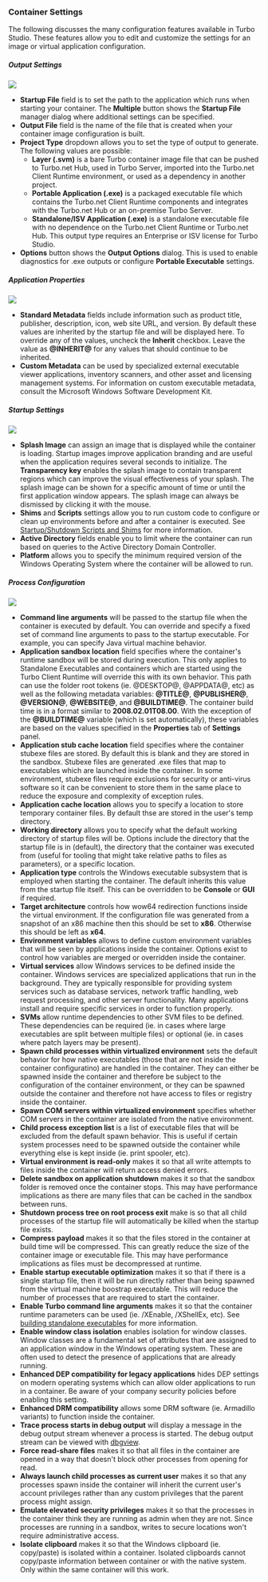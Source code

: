 ### Container Settings

The following discusses the many configuration features available in Turbo Studio. These features allow you to edit and customize the settings for an image or virtual application configuration.

##### Output Settings

![](/docs/building/working_with_turbo_studio/settings1.png)

- **Startup File** field is to set the path to the application which runs when starting your container. The **Multiple** button shows the **Startup File** manager dialog where additional settings can be specified.
- **Output File** field is the name of the file that is created when your container image configuration is built.
- **Project Type** dropdown allows you to set the type of output to generate. The following values are possible:
    - **Layer (.svm)** is a bare Turbo container image file that can be pushed to Turbo.net Hub, used in Turbo Server, imported into the Turbo.net Client Runtime environment, or used as a dependency in another project.
    - **Portable Application (.exe)** is a packaged executable file which contains the Turbo.net Client Runtime components and integrates with the Turbo.net Hub or an on-premise Turbo Server.
    - **Standalone/ISV Application (.exe)** is a standalone executable file with no dependence on the Turbo.net Client Runtime or Turbo.net Hub. This output type requires an Enterprise or ISV license for Turbo Studio.
- **Options** button shows the **Output Options** dialog. This is used to enable diagnostics for .exe outputs or configure **Portable Executable** settings.

##### Application Properties

![](/docs/building/working_with_turbo_studio/settings2.png)

- **Standard Metadata** fields include information such as product title, publisher, description, icon, web site URL, and version. By default these values are inherited by the startup file and will be displayed here. To override any of the values, uncheck the **Inherit** checkbox. Leave the value as **@INHERIT@** for any values that should continue to be inherited.
- **Custom Metadata** can be used by specialized external executable viewer applications, inventory scanners, and other asset and licensing management systems. For information on custom executable metadata, consult the Microsoft Windows Software Development Kit.

##### Startup Settings

![](/docs/building/working_with_turbo_studio/settings3.png)

- **Splash Image** can assign an image that is displayed while the container is loading. Startup images improve application branding and are useful when the application requires several seconds to initialize. The **Transparency key** enables the splash image to contain transparent regions which can improve the visual effectiveness of your splash. The splash image can be shown for a specific amount of time or until the first application window appears. The splash image can always be dismissed by clicking it with the mouse.
- **Shims** and **Scripts** settings allow you to run custom code to configure or clean up environments before and after a container is executed. See [Startup/Shutdown Scripts and Shims](/docs/building/working-with-turbo-studio#startupshutdown-scripts-and-shims) for more information.
- **Active Directory** fields enable you to limit where the container can run based on queries to the Active Directory Domain Controller.
- **Platform** allows you to specify the minimum required version of the Windows Operating System where the container will be allowed to run.

##### Process Configuration

![](/docs/building/working_with_turbo_studio/settings4.png)

- **Command line arguments** will be passed to the startup file when the container is executed by default. You can override and specify a fixed set of command line arguments to pass to the startup executable. For example, you can specify Java virtual machine behavior.
- **Application sandbox location** field specifies where the container's runtime sandbox will be stored during execution. This only applies to Standalone Executables and containers which are started using the Turbo Client Runtime will override this with its own behavior. This path can use the folder root tokens (ie. @DESKTOP@, @APPDATA@, etc) as well as the following metadata variables: **@TITLE@**, **@PUBLISHER@**, **@VERSION@**, **@WEBSITE@**, and **@BUILDTIME@**. The container build time is in a format similar to **2008.02.01T08.00**. With the exception of the **@BUILDTIME@** variable (which is set automatically), these variables are based on the values specified in the **Properties** tab of **Settings** panel.
- **Application stub cache location** field specifies where the container stubexe files are stored. By default this is blank and they are stored in the sandbox. Stubexe files are generated .exe files that map to executables which are launched inside the container. In some environment, stubexe files require exclusions for security or anti-virus software so it can be convenient to store them in the same place to reduce the exposure and complexity of exception rules.
- **Application cache location** allows you to specify a location to store temporary container files. By default thse are stored in the user's temp directory.
- **Working directory** allows you to specify what the default working directory of startup files will be. Options include the directory that the startup file is in (default), the directory that the container was executed from (useful for tooling that might take relative paths to files as parameters), or a specific location.
- **Application type** controls the Windows executable subsystem that is employed when starting the container. The default inherits this value from the startup file itself. This can be overridden to be **Console** or **GUI** if required.
- **Target architecture** controls how wow64 redirection functions inside the virtual environment. If the configuration file was generated from a snapshot of an x86 machine then this should be set to **x86**. Otherwise this should be left as **x64**.
- **Environment variables** allows to define custom environment variables that will be seen by applications inside the container. Options exist to control how variables are merged or overridden inside the container.
- **Virtual services** allow Windows services to be defined inside the container. Windows services are specialized applications that run in the background. They are typically responsible for providing system services such as database services, network traffic handling, web request processing, and other server functionality. Many applications install and require specific services in order to function properly.
- **SVMs** allow runtime dependencies to other SVM files to be defined. These dependencies can be required (ie. in cases where large executables are split between multiple files) or optional (ie. in cases where patch layers may be present).
- **Spawn child processes within virtualized environment** sets the default behavior for how native executables (those that are not inside the container configuratino) are handled in the container. They can either be spawned inside the container and therefore be subject to the configuration of the container environment, or they can be spawned outside the container and therefore not have access to files or registry inside the container.
- **Spawn COM servers within virtualized environment** specifies whether COM servers in the container are isolated from the native environment.
- **Child process exception list** is a list of executable files that will be excluded from the default spawn behavior. This is useful if certain system processes need to be spawned outside the container while everything else is kept inside (ie. print spooler, etc).
- **Virtual environment is read-only** makes it so that all write attempts to files inside the container will return access denied errors. 
- **Delete sandbox on application shutdown** makes it so that the sandbox folder is removed once the container stops. This may have performance implications as there are many files that can be cached in the sandbox between runs.
- **Shutdown process tree on root process exit** make is so that all child processes of the startup file will automatically be killed when the startup file exists.
- **Compress payload** makes it so that the files stored in the container at build time will be compressed. This can greatly reduce the size of the container image or executable file. This may have performance implications as files must be decompressed at runtime.
- **Enable startup executable optimization** makes it so that if there is a single startup file, then it will be run directly rather than being spawned from the virtual machine boostrap executable. This will reduce the number of processes that are required to start the container.
- **Enable Turbo command line arguments** makes it so that the container runtime parameters can be used (ie. /XEnable, /XShellEx, etc). See [building standalone executables](/docs/building/working-with-turbo-studio#standalone-executables) for more information.
- **Enable window class isolation** enables isolation for window classes. Window classes are a fundamental set of attributes that are assigned to an application window in the Windows operating system. These are often used to detect the presence of applications that are already running. 
- **Enhanced DEP compatibility for legacy applications** hides DEP settings on modern operating systems which can allow older applications to run in a container. Be aware of your company security policies before enabling this setting.
- **Enhanced DRM compatibility** allows some DRM software (ie. Armadillo variants) to function inside the container.
- **Trace process starts in debug output** will display a message in the debug output stream whenever a process is started. The debug output stream can be viewed with [dbgview](https://docs.microsoft.com/en-us/sysinternals/downloads/debugview).
- **Force read-share files** makes it so that all files in the container are opened in a way that doesn't block other processes from opening for read.
- **Always launch child processes as current user** makes it so that any processes spawn inside the container will inherit the current user's account privileges rather than any custom privileges that the parent process might assign.
- **Emulate elevated security privileges** makes it so that the processes in the container think they are running as admin when they are not. Since processes are running in a sandbox, writes to secure locations won't require administrative access.
- **Isolate clipboard** makes it so that the Windows clipboard (ie. copy/paste) is isolated within a container. Isolated clipboards cannot copy/paste information between container or with the native system. Only within the same container will this work.

